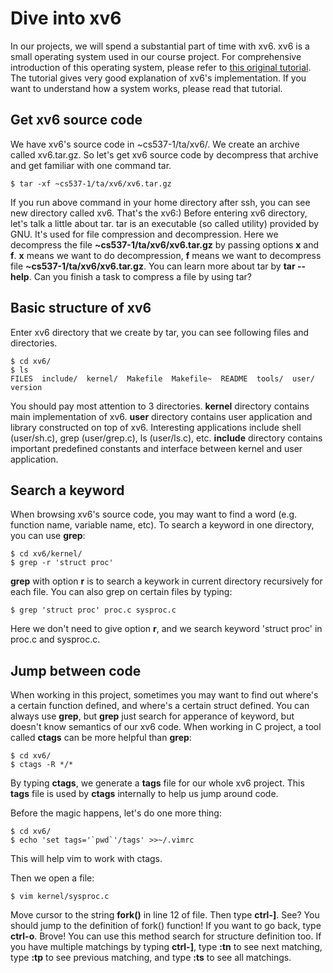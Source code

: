 # Dive into xv6

In our projects, we will spend a substantial part of time with xv6. xv6 is a small operating system used in our course project. For comprehensive introduction of this operating system, please refer to [this original tutorial](https://pdos.csail.mit.edu/6.828/2012/xv6/book-rev7.pdf). The tutorial gives very good explanation of xv6's implementation. If you want to understand how a system works, please read that tutorial.

## Get xv6 source code
We have xv6's source code in ~cs537-1/ta/xv6/. We create an archive called xv6.tar.gz. So let's get xv6 source code by decompress that archive and get familiar with one command tar.

```shell
$ tar -xf ~cs537-1/ta/xv6/xv6.tar.gz
```

If you run above command in your home directory after ssh, you can see new directory called xv6. That's the xv6:) Before entering xv6 directory, let's talk a little about tar. tar is an executable (so called utility) provided by GNU. It's used for file compression and decompression. Here we decompress the file **~cs537-1/ta/xv6/xv6.tar.gz** by passing options **x** and **f**. **x** means we want to do decompression, **f** means we want to decompress file **~cs537-1/ta/xv6/xv6.tar.gz**. You can learn more about tar by **tar --help**. Can you finish a task to compress a file by using tar?

## Basic structure of xv6
Enter xv6 directory that we create by tar, you can see following files and directories. 

```shell
$ cd xv6/
$ ls
FILES  include/  kernel/  Makefile  Makefile~  README  tools/  user/  version
```

You should pay most attention to 3 directories. **kernel** directory contains main implementation of xv6. **user** directory contains user application and library constructed on top of xv6. Interesting applications include shell (user/sh.c), grep (user/grep.c), ls (user/ls.c), etc. **include** directory contains important predefined constants and interface between kernel and user application.

## Search a keyword
When browsing xv6's source code, you may want to find a word (e.g. function name, variable name, etc). To search a keyword in one directory, you can use **grep**:

```shell
$ cd xv6/kernel/
$ grep -r 'struct proc'
```

**grep** with option **r** is to search a keywork in current directory recursively for each file. You can also grep on certain files by typing:

```shell
$ grep 'struct proc' proc.c sysproc.c
```

Here we don't need to give option **r**, and we search keyword 'struct proc' in proc.c and sysproc.c.

## Jump between code
When working in this project, sometimes you may want to find out where's a certain function defined, and where's a certain struct defined. You can always use **grep**, but **grep** just search for apperance of keyword, but doesn't know semantics of our xv6 code. When working in C project, a tool called **ctags** can be more helpful than **grep**:

```shell
$ cd xv6/
$ ctags -R */*
```

By typing **ctags**, we generate a **tags** file for our whole xv6 project. This **tags** file is used by **ctags** internally to help us jump around code.

Before the magic happens, let's do one more thing:

```shell
$ cd xv6/
$ echo 'set tags='`pwd`'/tags' >>~/.vimrc
```

This will help vim to work with ctags.

Then we open a file:

```shell
$ vim kernel/sysproc.c
```

Move cursor to the string **fork()** in line 12 of file. Then type **ctrl-]**. See? You should jump to the definition of fork() function! If you want to go back, type **ctrl-o**. Brove! You can use this method search for structure definition too. If you have multiple matchings by typing **ctrl-]**, type **:tn** to see next matching, type **:tp** to see previous matching, and type **:ts** to see all matchings.

